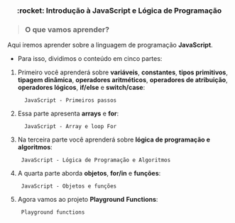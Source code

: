 <h3 align="center">:rocket: Introdução à JavaScript e Lógica de Programação</h3>


>### O que vamos aprender?

Aqui iremos aprender sobre a linguagem de programação **JavaScript**.

- Para isso, dividimos o conteúdo em cinco partes:

1. Primeiro você aprenderá sobre **variáveis**, **constantes**, **tipos primitivos**, **tipagem dinâmica**, **operadores aritméticos**, **operadores de atribuição**, **operadores lógicos**, **if/else** e **switch/case**:
   
         JavaScript - Primeiros passos

2. Essa parte apresenta **arrays** e **for**:
      
         JavaScript - Array e loop For

3. Na terceira parte você aprenderá sobre **lógica de programação e algoritmos**:
      
        JavaScript - Lógica de Programação e Algoritmos

4. A quarta parte aborda **objetos**, **for/in** e **funções**:
     
        JavaScript - Objetos e funções

5. Agora vamos ao projeto **Playground** **Functions**:
      
        Playground functions

